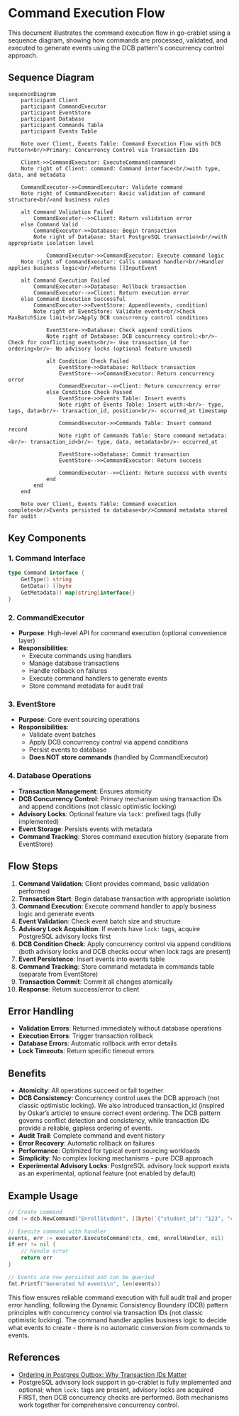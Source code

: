 # Command Execution Flow

This document illustrates the command execution flow in go-crablet using a sequence diagram, showing how commands are processed, validated, and executed to generate events using the DCB pattern's concurrency control approach.

## Sequence Diagram

```mermaid
sequenceDiagram
    participant Client
    participant CommandExecutor
    participant EventStore
    participant Database
    participant Commands Table
    participant Events Table

    Note over Client, Events Table: Command Execution Flow with DCB Pattern<br/>Primary: Concurrency Control via Transaction IDs

    Client->>CommandExecutor: ExecuteCommand(command)
    Note right of Client: command: Command interface<br/>with type, data, and metadata

    CommandExecutor->>CommandExecutor: Validate command
    Note right of CommandExecutor: Basic validation of command structure<br/>and business rules

    alt Command Validation Failed
        CommandExecutor-->>Client: Return validation error
    else Command Valid
        CommandExecutor->>Database: Begin transaction
        Note right of Database: Start PostgreSQL transaction<br/>with appropriate isolation level

            CommandExecutor->>CommandExecutor: Execute command logic
    Note right of CommandExecutor: Calls command handler<br/>Handler applies business logic<br/>Returns []InputEvent

    alt Command Execution Failed
        CommandExecutor->>Database: Rollback transaction
        CommandExecutor-->>Client: Return execution error
    else Command Execution Successful
        CommandExecutor->>EventStore: Append(events, condition)
        Note right of EventStore: Validate events<br/>Check MaxBatchSize limit<br/>Apply DCB concurrency control conditions

            EventStore->>Database: Check append conditions
            Note right of Database: DCB concurrency control:<br/>- Check for conflicting events<br/>- Use transaction_id for ordering<br/>- No advisory locks (optional feature unused)

            alt Condition Check Failed
                EventStore->>Database: Rollback transaction
                EventStore-->>CommandExecutor: Return concurrency error
                CommandExecutor-->>Client: Return concurrency error
            else Condition Check Passed
                EventStore->>Events Table: Insert events
                Note right of Events Table: Insert with:<br/>- type, tags, data<br/>- transaction_id, position<br/>- occurred_at timestamp

                CommandExecutor->>Commands Table: Insert command record
                Note right of Commands Table: Store command metadata:<br/>- transaction_id<br/>- type, data, metadata<br/>- occurred_at

                EventStore->>Database: Commit transaction
                EventStore-->>CommandExecutor: Return success

                CommandExecutor-->>Client: Return success with events
            end
        end
    end

    Note over Client, Events Table: Command execution complete<br/>Events persisted to database<br/>Command metadata stored for audit
```

## Key Components

### 1. Command Interface
```go
type Command interface {
    GetType() string
    GetData() []byte
    GetMetadata() map[string]interface{}
}
```

### 2. CommandExecutor
- **Purpose**: High-level API for command execution (optional convenience layer)
- **Responsibilities**:
  - Execute commands using handlers
  - Manage database transactions
  - Handle rollback on failures
  - Execute command handlers to generate events
  - Store command metadata for audit trail

### 3. EventStore
- **Purpose**: Core event sourcing operations
- **Responsibilities**:
  - Validate event batches
  - Apply DCB concurrency control via append conditions
  - Persist events to database
  - **Does NOT store commands** (handled by CommandExecutor)

### 4. Database Operations
- **Transaction Management**: Ensures atomicity
- **DCB Concurrency Control**: Primary mechanism using transaction IDs and append conditions (not classic optimistic locking)
- **Advisory Locks**: Optional feature via `lock:` prefixed tags (fully implemented)
- **Event Storage**: Persists events with metadata
- **Command Tracking**: Stores command execution history (separate from EventStore)

## Flow Steps

1. **Command Validation**: Client provides command, basic validation performed
2. **Transaction Start**: Begin database transaction with appropriate isolation
3. **Command Execution**: Execute command handler to apply business logic and generate events
4. **Event Validation**: Check event batch size and structure
5. **Advisory Lock Acquisition**: If events have `lock:` tags, acquire PostgreSQL advisory locks first
6. **DCB Condition Check**: Apply concurrency control via append conditions (both advisory locks and DCB checks occur when lock tags are present)
6. **Event Persistence**: Insert events into events table
7. **Command Tracking**: Store command metadata in commands table (separate from EventStore)
8. **Transaction Commit**: Commit all changes atomically
9. **Response**: Return success/error to client

## Error Handling

- **Validation Errors**: Returned immediately without database operations
- **Execution Errors**: Trigger transaction rollback
- **Database Errors**: Automatic rollback with error details
- **Lock Timeouts**: Return specific timeout errors

## Benefits

- **Atomicity**: All operations succeed or fail together
- **DCB Consistency**: Concurrency control uses the DCB approach (not classic optimistic locking). We also introduced transaction_id (inspired by Oskar’s article) to ensure correct event ordering. The DCB pattern governs conflict detection and consistency, while transaction IDs provide a reliable, gapless ordering of events.
- **Audit Trail**: Complete command and event history
- **Error Recovery**: Automatic rollback on failures
- **Performance**: Optimized for typical event sourcing workloads
- **Simplicity**: No complex locking mechanisms - pure DCB approach
- **Experimental Advisory Locks**: PostgreSQL advisory lock support exists as an experimental, optional feature (not enabled by default)

## Example Usage

```go
// Create command
cmd := dcb.NewCommand("EnrollStudent", []byte(`{"student_id": "123", "course_id": "456"}`), nil)

// Execute command with handler
events, err := executor.ExecuteCommand(ctx, cmd, enrollHandler, nil)
if err != nil {
    // Handle error
    return err
}

// Events are now persisted and can be queried
fmt.Printf("Generated %d events\n", len(events))
```

This flow ensures reliable command execution with full audit trail and proper error handling, following the Dynamic Consistency Boundary (DCB) pattern principles with concurrency control via transaction IDs (not classic optimistic locking). The command handler applies business logic to decide what events to create - there is no automatic conversion from commands to events.

## References

- [Ordering in Postgres Outbox: Why Transaction IDs Matter](https://event-driven.io/en/ordering_in_postgres_outbox/)
- PostgreSQL advisory lock support in go-crablet is fully implemented and optional; when `lock:` tags are present, advisory locks are acquired FIRST, then DCB concurrency checks are performed. Both mechanisms work together for comprehensive concurrency control.
